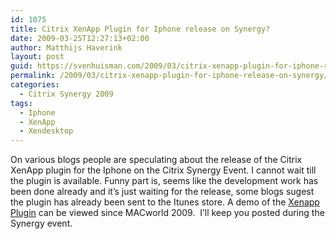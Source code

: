 ```yaml
---
id: 1075
title: Citrix XenApp Plugin for Iphone release on Synergy?
date: 2009-03-25T12:27:13+02:00
author: Matthijs Haverink
layout: post
guid: https://svenhuisman.com/2009/03/citrix-xenapp-plugin-for-iphone-release-on-synergy/
permalink: /2009/03/citrix-xenapp-plugin-for-iphone-release-on-synergy/
categories:
  - Citrix Synergy 2009
tags:
  - Iphone
  - XenApp
  - Xendesktop
---
```

On various blogs people are speculating about the release of the Citrix XenApp plugin for the Iphone on the Citrix Synergy Event. I cannot wait till the plugin is available. Funny part is, seems like the development work has been done already and it&#8217;s just waiting for the release, some blogs&nbsp;sugest the plugin&nbsp;has already been sent to the Itunes store. A demo of the <a class="" title="XenApp Plugin" href="http://www.iphoneclub.nl/23365/nieuwe-apps-coolgorilla-phrasebooks-typeit4me-xenapp/" target="_blank">Xenapp Plugin</a>&nbsp;can be viewed since MACworld 2009.&nbsp; I&#8217;ll keep you posted during the Synergy event.